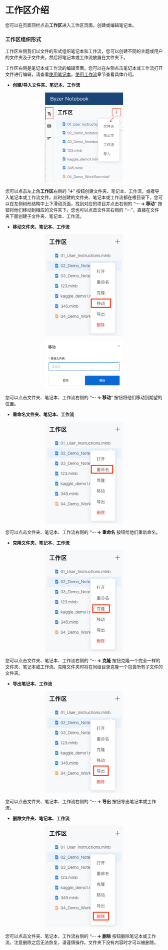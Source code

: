 # 工作区介绍

您可以在页面顶栏点击**工作区**进入工作区页面，创建或编辑笔记本。

### **工作区组织形式**

工作区左侧我们以文件的形式组织笔记本和工作流，您可以创建不同的主题或用户的文件夹及子文件夹，然后将笔记本或工作流放置在文件夹下。

工作区右侧是笔记本或工作流的编辑页面，您可以在左侧点击笔记本或工作流打开文件进行编辑，请查看[使用笔记本](notebook.md)，[使用工作流](notebook.md)章节查看具体介绍。

+ **创建/导入文件夹、笔记本、工作流**

<p align="center">
    <img src="/byzer-notebook/zh-cn/workspace/images/Workspace_create.png" alt="name"  width="250"/>
</p>

您可以点击左上角**工作区**右侧的 “➕” 按钮创建文件夹、笔记本、工作流，或者导入笔记本或工作流文件。此时创建的文件夹、笔记本或工作流都在根目录下，您可以在左侧树形结构中上下滑动页面，找到对应的项目并点击右侧的 “**···  -> 移动**” 按钮将他们移动到相应的文件夹下。您也可以点击文件夹右侧的 “**···**”，直接在文件夹下面创建子文件夹、笔记本、工作流。

+ **移动文件夹、笔记本、工作流**

<p align="center">
    <img src="/byzer-notebook/zh-cn/workspace/images/move.png" alt="name"  width="250"/>
</p>

<p align="center">
    <img src="/byzer-notebook/zh-cn/workspace/images/move2.png" alt="name"  width="250"/>
</p>

您可以点击文件夹、笔记本、工作流右侧的 “**··· -> 移动**” 按钮将他们移动到期望的位置。

+ **重命名文件夹、笔记本、工作流**

<p align="center">
    <img src="/byzer-notebook/zh-cn/workspace/images/rename.png" alt="name"  width="250"/>
</p>

您可以点击文件夹、笔记本、工作流右侧的 “**··· -> 重命名** 按钮给他们重新命名。

+ **克隆文件夹、笔记本、工作流**

<p align="center">
    <img src="/byzer-notebook/zh-cn/workspace/images/clone.png" alt="name"  width="250"/>
</p>

您可以点击文件夹、笔记本、工作流右侧的 “**··· -> 克隆** 按钮克隆一个完全一样的文件夹、笔记本或工作流。克隆文件夹时将在同级目录克隆一个包含所有子文件的文件夹。

+ **导出笔记本、工作流**

<p align="center">
    <img src="/byzer-notebook/zh-cn/workspace/images/export.png" alt="name"  width="250"/>
</p>

您可以点击文件夹、笔记本、工作流右侧的 “**··· -> 导出** 按钮导出笔记本或工作流。

+ **删除文件夹、笔记本、工作流**

<p align="center">
    <img src="/byzer-notebook/zh-cn/workspace/images/delete.png" alt="name"  width="250"/>
</p>

您可以点击文件夹、笔记本、工作流右侧的 “**··· -> 删除** 按钮删除笔记本或工作流，注意删除之后无法恢复，请谨慎操作。文件夹下没有内容时才可以被删除。

